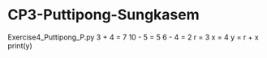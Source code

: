 # CP3-Puttipong-Sungkasem
Exercise4_Puttipong_P.py
3 + 4 = 7
10 - 5 = 5
6 - 4 = 2
r = 3
x = 4
y = r + x
print(y)
